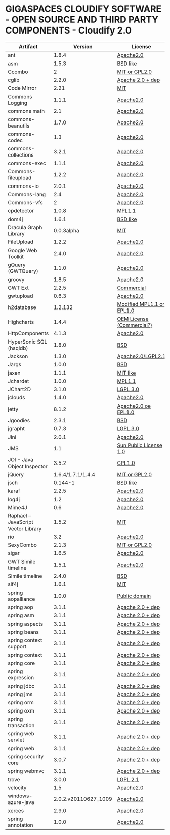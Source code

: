 GIGASPACES CLOUDIFY SOFTWARE  - OPEN SOURCE AND THIRD PARTY COMPONENTS - Cloudify 2.0
=====================================================================

|Artifact|Version|License
|--------------|--------------|--------------|
|ant|1.8.4|[Apache2.0](http://ant.apache.org/)|
|asm|1.5.3|[BSD like](http://asm.objectweb.org/doc/tutorial.html)|
|Ccombo|2|[MIT or GPL2.0](http://christsam.blogspot.com/2011/05/ccombo-v20.html   )|
|cglib|2.2.0|[Apache 2.0 + dep]()|
|Code Mirror|2.21|[MIT](http://codemirror.net/)|
|Commons Logging|1.1.1|[Apache2.0](http://jakarta.apache.org/commons/logging/)|
|commons math|2.1|[Apache2.0](http://commons.apache.org/math   )|
|commons-beanutils|1.7.0|[Apache2.0](http://commons.apache.org/)|
|commons-codec|1.3|[Apache2.0](http://commons.apache.org/codec/)|
|commons-collections|3.2.1|[Apache2.0](http://commons.apache.org/collections/)|
|commons-exec|1.1.1|[Apache2.0](http://commons.apache.org/)|
|Commons-fileupload|1.2.2|[Apache2.0](http://commons.apache.org/)|
|commons-io|2.0.1|[Apache2.0](http://commons.apache.org/)|
|Commons-lang|2.4|[Apache2.0](http://commons.apache.org/lang/)|
|Commons-vfs|2|[Apache2.0](http://commons.apache.org/)|
|cpdetector|1.0.8|[MPL1.1](http://cpdetector.sourceforge.net/)|
|dom4j|1.6.1|[BSD like](http://dom4j.sourceforge.net/dom4j-1.6.1)|
|Dracula Graph Library|0.0.3alpha|[MIT](http://www.graphdracula.net/)|
|FileUpload|1.2.2|[Apache2.0](http://commons.apache.org/fileupload/)|
|Google Web Toolkit |2.4.0|[Apache2.0](http://code.google.com/webtoolkit/)|
|gQuery (GWTQuery)|1.1.0|[Apache2.0](http://gwtquery.com)|
|groovy|1.8.5|[Apache2.0](http://groovy.codehaus.org/)|
|GWT Ext |2.2.5|[Commercial](http://www.sencha.com/products/gwt/)|
|gwtupload|0.6.3|[Apache2.0](http://code.google.com/p/gwtupload/)|
|h2database|1.2.132|[Modified MPL1.1 or EPL1.0](http://www.h2database.com/html/license.html)|
|Highcharts |1.4.4|[OEM License (Commercial?)](http://www.highcharts.com/)|
|HttpComponents|4.1.3|[Apache2.0](http://hc.apache.org/)|
|HyperSonic SQL (hsqldb)|1.8.0|[BSD](http://www.hsqldb.org/web/hsqlLicense.html)|
|Jackson|1.3.0|[Apache2.0/LGPL2.1](http://jackson.codehaus.org/)|
|Jargs|1.0.0|[BSD](http://jargs.sourceforge.net/ )|
|jaxen|1.1.1|[MIT like](http://jaxen.codehaus.org/)|
|Jchardet|1.0.0|[MPL1.1](http://jchardet.sourceforge.net/)|
|JChart2D|3.1.0|[LGPL 3.0](http://jchart2d.sourceforge.net/index.shtml)|
|jclouds|1.4.0|[Apache2.0](http://www.jclouds.org/)|
|jetty|8.1.2|[Apache2.0 oe EPL1.0](http://www.mortbay.org/jetty/ )|
|Jgoodies|2.3.1|[BSD](http://www.jgoodies.com)|
|jgrapht|0.7.3|[LGPL 3.0](http://www.jgrapht.org)|
|Jini|2.0.1|[Apache2.0](http://www.sun.com/software/jini/)|
|JMS|1.1|[Sun Public License 1.0](http://java.sun.com/products/jms/)|
|JOI - Java Object Inspector|3.5.2|[CPL1.0](http://www.programmers-friend.org/JOI/ )|
|jQuery|1.6.4/1.7.1/1.4.4|[MIT or GPL2.0](http://jquery.com/)|
|jsch|0.144-1|[BSD like](http://www.jcraft.com/jsch/)|
|karaf|2.2.5|[Apache2.0](http://karaf.apache.org/)|
|log4j|1.2|[Apache2.0](http://logging.apache.org/log4j/1.2/)|
|Mime4J|0.6|[Apache2.0](http://james.apache.org/mime4j/)|
|Raphael – JavaScript Vector Library|1.5.2|[MIT](http://raphaeljs.com )|
|rio|3.2|[Apache2.0](http://www.rio-project.org/index.html)|
|SexyCombo|2.1.3|[MIT or GPL2.0](http://code.google.com/p/sexy-combo/)|
|sigar|1.6.5|[Apache2.0](http://support.hyperic.com/display/SIGAR/Home)|
|GWT Simile timeline|1.5.1|[Apache2.0](http://code.google.com/p/gwtsimiletimeline/)|
|Simile timeline|2.4.0|[BSD](http://www.simile-widgets.org/timeline/)|
|slf4j|1.6.1|[MIT](http://www.slf4j.org/)|
|spring aopalliance|1.0.0|[Public domain]()|
|spring aop|3.1.1|[Apache 2.0 + dep]()|
|spring asm|3.1.1|[Apache 2.0 + dep]()|
|spring aspects|3.1.1|[Apache 2.0 + dep]()|
|spring beans|3.1.1|[Apache 2.0 + dep]()|
|spring context support|3.1.1|[Apache 2.0 + dep]()|
|spring context|3.1.1|[Apache 2.0 + dep]()|
|spring core|3.1.1|[Apache 2.0 + dep]()|
|spring expression|3.1.1|[Apache 2.0 + dep]()|
|spring jdbc|3.1.1|[Apache 2.0 + dep]()|
|spring jms|3.1.1|[Apache 2.0 + dep]()|
|spring orm|3.1.1|[Apache 2.0 + dep]()|
|spring oxm|3.1.1|[Apache 2.0 + dep]()|
|spring transaction|3.1.1|[Apache 2.0 + dep]()|
|spring web servlet|3.1.1|[Apache 2.0 + dep]()|
|spring web|3.1.1|[Apache 2.0 + dep]()|
|spring security core|3.0.7|[Apache 2.0 + dep]()|
|spring webmvc|3.1.1|[Apache 2.0 + dep]()|
|trove|3.0.0|[LGPL 2.1](http://trove4j.sourceforge.net/)|
|velocity|1.5|[Apache2.0](http://velocity.apache.org/)|
|windows-azure-java|2.0.2.v20110627_1009|[Apache2.0](http://www.windowsazure4j.org/ (/license))|
|xerces|2.9.0|[Apache2.0](http://xml.apache.org/ )|
|spring annotation|1.0.0|[Apache2.0](http://www.springframework.org/about)|
